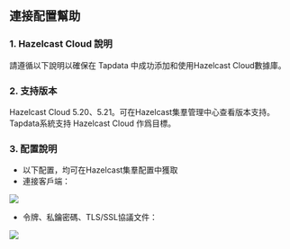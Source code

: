 ## **連接配置幫助**
### **1. Hazelcast Cloud 說明**

請遵循以下說明以確保在 Tapdata 中成功添加和使用Hazelcast Cloud數據庫。

### **2. 支持版本**

Hazelcast Cloud 5.20、5.21。可在Hazelcast集羣管理中心查看版本支持。
Tapdata系統支持 Hazelcast Cloud 作爲目標。

### **3. 配置說明**

- 以下配置，均可在Hazelcast集羣配置中獲取
- 連接客戶端：

![](https://tapdata-bucket-01.oss-cn-beijing.aliyuncs.com/hazelcast/img/connectingCluster.png)

- 令牌、私鑰密碼、TLS/SSL協議文件：

![](https://tapdata-bucket-01.oss-cn-beijing.aliyuncs.com/hazelcast/img/parameter.png)

